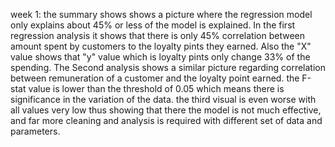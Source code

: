 week 1: the summary shows shows a picture where the regression model only explains about 45% or less of the model is explained. In the first regression analysis it shows that there is only 45% correlation between amount spent by customers to the loyalty pints they earned. Also the "X" value shows that "y" value which is loyalty pints only change 33% of the spending. The Second analysis shows a similar picture regarding correlation between remuneration of a customer and the loyalty point earned. the F-stat value is lower than the threshold of 0.05 which means there is significance in the variation of the data. the third visual is even worse with all values very low thus showing that there the model is not much effective, and far more cleaning and analysis is required with different set of data and parameters. 
